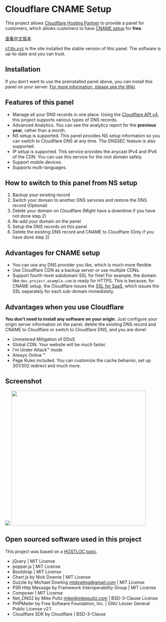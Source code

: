 # Cloudflare CNAME Setup

This project allows [Cloudflare Hosting Partner][1] to provide a panel for customers, which allows customers to have [CNAME setup][2] for **free**.

[查看中文版本][3]

[cf.tlo.xyz][4] is the site installed the stable version of this panel. The software is up-to-date and you can trust.

## Installation

If you don’t want to use the preinstalled panel above, you can install this panel on your server. [For more information, please see the Wiki][6].

## Features of this panel

+ Manage all your DNS records in one place. Using the [Cloudflare API v4][7], this project supports various types of DNS records.
+ Advanced Analytics. You can see the analytics report for the **previous year**, rather than a month.
+ NS setup is supported. This panel provides NS setup information so you can switch to Cloudflare DNS at any time. The DNSSEC feature is also supported.
+ IP setup is supported. This service provides the anycast IPv4 and IPv6 of the CDN. You can use this service for the root domain safely.
+ Support mobile devices.
+ Supports multi-languages.

## How to switch to this panel from NS setup

1. Backup your existing record
2. Switch your domain to another DNS services and restore the DNS record (Optional)
3. Delete your domain on Cloudflare (Might have a downtime if you have not done step 2)
4. Re-add your domain on the panel
5. Setup the DNS records on this panel
6. Delete the existing DNS record and CNAME to Cloudflare (Only if you have done step 2)

## Advantages for CNAME setup

+ You can use any DNS provider you like, which is much more flexible.
+ Use Cloudflare CDN as a backup server or use multiple CDNs.
+ Support fourth-level subdomain SSL for free! For example, the domain like `dev.project.example.com` is ready for HTTPS. This is because, for CNAME setup, the Cloudflare issues the [SSL for SaaS][8], which issues the SSL separately for each sub-domain immediately. 

## Advantages when you use Cloudflare

**You don’t need to install any software on your origin**. Just configure your origin server information on the panel, delete the existing DNS record and CNAME to Cloudflare or switch to Cloudflare DNS, and you are done!

+ Unmetered Mitigation of DDoS
+ Global CDN. Your website will be much faster.
+ I'm Under Attack™ mode
+ Always Online ™
+ Page Rules included. You can customize the cache behavior, set up 301/302 redirect and much more.

## Screenshot

<img src="https://cdn.landcement.com/uploads/cloudflare/en1.png" />
<img src="https://cdn.landcement.com/uploads/cloudflare/en2.png" width="433" />

## Open sourced software used in this project

This project was based on a [HOSTLOC topic][9].

+ jQuery | MIT License
+ popper.js | MIT License
+ Bootstrap | MIT License
+ Chart.js by Nick Downie | MIT License
+ Guzzle by Michael Dowling [mtdowling@gmail.com][10] | MIT License
+ PSR Http Message by Framework Interoperability Group | MIT License
+ Composer | MIT License
+ Net\_DNS2 by Mike Pultz [mike@mikepultz.com][11] | BSD-3-Clause License
+ PHPMailer by Free Software Foundation, Inc. | GNU Lesser General Public License v2.1
+ Cloudflare SDK by Cloudflare | BSD-3-Clause

[1]:	https://www.cloudflare.com/partners/hosting-provider/
[2]:	https://support.cloudflare.com/hc/en-us/articles/200168706-How-do-I-do-CNAME-setup-
[3]:	https://github.com/ZE3kr/Cloudflare-CNAME-Setup/blob/master/README.zh.md
[4]:	https://cf.tlo.xyz
[5]:	https://beta.cf.tlo.xyz
[6]:	https://github.com/ZE3kr/Cloudflare-CNAME-Setup/wiki/Installation
[7]:	https://api.cloudflare.com/
[8]:	https://www.cloudflare.com/ssl-for-saas-providers/
[9]:	http://www.hostloc.com/thread-386441-1-1.html
[10]:	mailto:mtdowling@gmail.com
[11]:	mailto:mike@mikepultz.com
